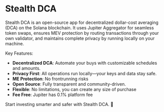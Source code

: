# Stealth DCA

Stealth DCA is an open-source app for decentralized dollar-cost averaging (DCA) on the Solana blockchain. It uses Jupiter Aggregator for seamless token swaps, ensures MEV protection by routing transactions through your own validator, and maintains complete privacy by running locally on your machine.

Key Features:
- **Decentralized DCA**: Automate your buys with customizable schedules and amounts.
- **Privacy First**: All operations run locally—your keys and data stay safe.
- **ME Protection**: No frontrunning risks
- **Open Source**: Fully transparent and community-driven.
- **Flexible**: No limitations, you can create any size of purchase
- **Fee Free**: Jupiter has 0.1% platform fee 

Start investing smarter and safer with Stealth DCA. 🚀  
